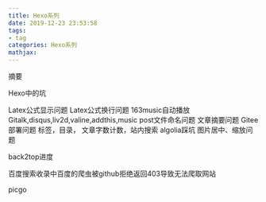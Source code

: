 ```yaml
---
title: Hexo系列
date: 2019-12-23 23:53:58
tags:
- tag
categories: Hexo系列
mathjax:
---
```

摘要
>

<!--more-->

Hexo中的坑

Latex公式显示问题
Latex公式换行问题
163music自动播放
Gitalk,disqus,liv2d,valine,addthis,music
post文件命名问题
文章摘要问题
Gitee部署问题
标签，目录， 文章字数计数，站内搜索
algolia踩坑
图片居中、缩放问题

back2top进度

百度搜索收录中百度的爬虫被github拒绝返回403导致无法爬取网站

picgo